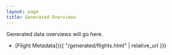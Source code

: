 ```yaml
---
layout: page
title: Generated Overviews
---
```


Generated data overviews will go here.

* [Flight Metadata]({{ "/generated/flights.html" | relative_url }})
